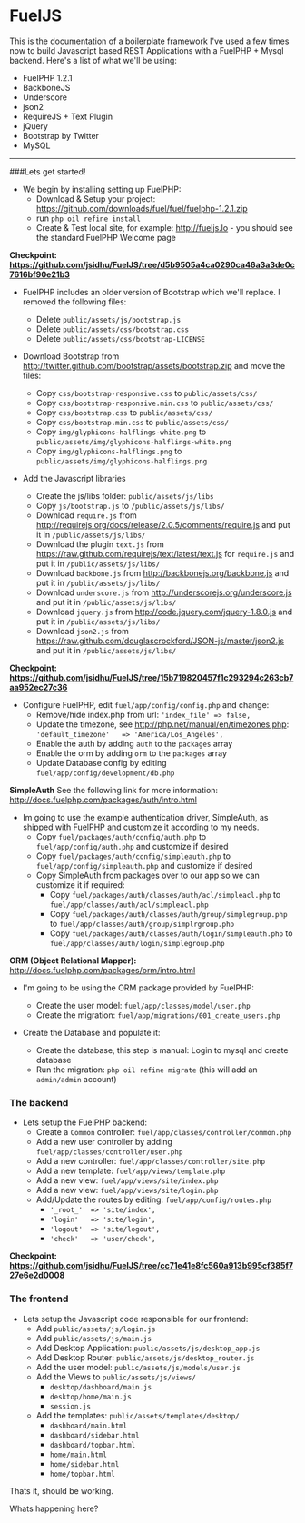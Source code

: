 # FuelJS

This is the documentation of a boilerplate framework I've used a few times now to build Javascript based REST Applications with a FuelPHP + Mysql backend. Here's a list of what we'll be using:

* FuelPHP 1.2.1
* BackboneJS
* Underscore
* json2
* RequireJS + Text Plugin
* jQuery
* Bootstrap by Twitter
* MySQL

***

###Lets get started!

* We begin by installing setting up FuelPHP:
	* Download & Setup your project: <https://github.com/downloads/fuel/fuel/fuelphp-1.2.1.zip>  
	* run `php oil refine install` 
	* Create & Test local site, for example: http://fueljs.lo - you should see the standard FuelPHP Welcome page    

**Checkpoint: <https://github.com/jsidhu/FuelJS/tree/d5b9505a4ca0290ca46a3a3de0c7616bf90e21b3>**

* FuelPHP includes an older version of Bootstrap which we'll replace. I removed the following files:
	* Delete `public/assets/js/bootstrap.js`
	* Delete `public/assets/css/bootstrap.css`
	* Delete `public/assets/css/bootstrap-LICENSE`

* Download Bootstrap from <http://twitter.github.com/bootstrap/assets/bootstrap.zip> and move the files:
 	* Copy `css/bootstrap-responsive.css` to `public/assets/css/`
	* Copy `css/bootstrap-responsive.min.css` to `public/assets/css/`
	* Copy `css/bootstrap.css` to `public/assets/css/`
	* Copy `css/bootstrap.min.css` to `public/assets/css/`
	* Copy `img/glyphicons-halflings-white.png` to `public/assets/img/glyphicons-halflings-white.png`
	* Copy `img/glyphicons-halflings.png` to `public/assets/img/glyphicons-halflings.png`
	
* Add the Javascript libraries
	* Create the js/libs folder: `public/assets/js/libs`
	* Copy `js/bootstrap.js` to `/public/assets/js/libs/`
	* Download `require.js` from <http://requirejs.org/docs/release/2.0.5/comments/require.js> and put it in `/public/assets/js/libs/`
	* Download the plugin `text.js` from <https://raw.github.com/requirejs/text/latest/text.js> for `require.js` and put it in `/public/assets/js/libs/`
	* Download `backbone.js` from <http://backbonejs.org/backbone.js> and put it in `/public/assets/js/libs/`
	* Download `underscore.js` from <http://underscorejs.org/underscore.js> and put it in `/public/assets/js/libs/`
	* Download `jquery.js` from <http://code.jquery.com/jquery-1.8.0.js> and put it in `/public/assets/js/libs/`
	* Download `json2.js` from <https://raw.github.com/douglascrockford/JSON-js/master/json2.js> and put it in `/public/assets/js/libs/`

**Checkpoint: <https://github.com/jsidhu/FuelJS/tree/15b719820457f1c293294c263cb7aa952ec27c36>**

* Configure FuelPHP, edit `fuel/app/config/config.php` and change:
	* Remove/hide index.php from url: `'index_file' => false,`
	* Update the timezone, see <http://php.net/manual/en/timezones.php>: `'default_timezone'   => 'America/Los_Angeles',`  	
	* Enable the auth by adding `auth` to the `packages` array
	* Enable the orm by adding `orm` to the `packages` array
	* Update Database config by editing `fuel/app/config/development/db.php`

**SimpleAuth** See the following link for more information: <http://docs.fuelphp.com/packages/auth/intro.html>  

* Im going to use the example authentication driver, SimpleAuth, as shipped with FuelPHP and customize it according to my needs.
	* Copy `fuel/packages/auth/config/auth.php` to `fuel/app/config/auth.php` and customize if desired
	* Copy `fuel/packages/auth/config/simpleauth.php` to `fuel/app/config/simpleauth.php` and customize if 	desired
	* Copy SimpleAuth from packages over to our app so we can customize it if required:
    	* Copy `fuel/packages/auth/classes/auth/acl/simpleacl.php` to `fuel/app/classes/auth/acl/simpleacl.php`
    	* Copy `fuel/packages/auth/classes/auth/group/simplegroup.php` to `fuel/app/classes/auth/group/simplrgroup.php`
    	* Copy `fuel/packages/auth/classes/auth/login/simpleauth.php` to `fuel/app/classes/auth/login/simplegroup.php`

**ORM (Object Relational Mapper):** <http://docs.fuelphp.com/packages/orm/intro.html>

* I'm going to be using the ORM package provided by FuelPHP:
	* Create the user model: `fuel/app/classes/model/user.php`
	* Create the migration: `fuel/app/migrations/001_create_users.php`

* Create the Database and populate it:
	* Create the database, this step is manual: Login to mysql and create database
	* Run the migration: `php oil refine migrate` (this will add an `admin/admin` account)

### The backend

* Lets setup the FuelPHP backend:
	* Create a `Common` controller: `fuel/app/classes/controller/common.php`
	* Add a new user controller by adding `fuel/app/classes/controller/user.php`
	* Add a new controller: `fuel/app/classes/controller/site.php`
	* Add a new template: `fuel/app/views/template.php`
	* Add a new view: `fuel/app/views/site/index.php`
	* Add a new view: `fuel/app/views/site/login.php`
	* Add/Update the routes by editing: `fuel/app/config/routes.php`
    	* `'_root_'  => 'site/index',`
    	* `'login'   => 'site/login',`   
    	* `'logout'  => 'site/logout',`
    	* `'check'   => 'user/check',`

**Checkpoint: <https://github.com/jsidhu/FuelJS/tree/cc71e41e8fc560a913b995cf385f727e6e2d0008>**

### The frontend

* Lets setup the Javascript code responsible for our frontend:
	* Add `public/assets/js/login.js`
	* Add `public/assets/js/main.js`
	* Add Desktop Application: `public/assets/js/desktop_app.js`
	* Add Desktop Router: `public/assets/js/desktop_router.js`
	* Add the user model: `public/assets/js/models/user.js`
	* Add the Views to `public/assets/js/views/`
	    * `desktop/dashboard/main.js`
	    * `desktop/home/main.js`
	    * `session.js`
	* Add the templates: `public/assets/templates/desktop/`
	    * `dashboard/main.html`
	    * `dashboard/sidebar.html`
	    * `dashboard/topbar.html`
	    * `home/main.html`
	    * `home/sidebar.html`
	    * `home/topbar.html`

Thats it, should be working.

Whats happening here?